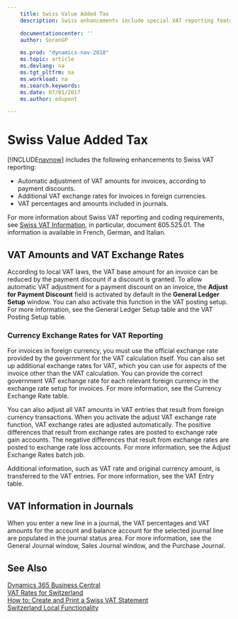 ```yaml
---
    title: Swiss Value Added Tax
    description: Swiss enhancements include special VAT reporting features.

    documentationcenter: ''
    author: SorenGP

    ms.prod: "dynamics-nav-2018"
    ms.topic: article
    ms.devlang: na
    ms.tgt_pltfrm: na
    ms.workload: na
    ms.search.keywords:
    ms.date: 07/01/2017
    ms.author: edupont

---
```

# Swiss Value Added Tax
[!INCLUDE[navnow](../../includes/navnow_md.md)] includes the following enhancements to Swiss VAT reporting:  

- Automatic adjustment of VAT amounts for invoices, according to payment discounts.  
- Additional VAT exchange rates for invoices in foreign currencies.  
- VAT percentages and amounts included in journals.  

For more information about Swiss VAT reporting and coding requirements, see [Swiss VAT Information](https://www.estv.admin.ch/estv/home/value-added-tax/vat-rates-switzerland.html), in particular, document 605.525.01. The information is available in French, German, and Italian.  

## VAT Amounts and VAT Exchange Rates  
According to local VAT laws, the VAT base amount for an invoice can be reduced by the payment discount if a discount is granted. To allow automatic VAT adjustment for a payment discount on an invoice, the **Adjust for Payment Discount** field is activated by default in the **General Ledger Setup** window. You can also activate this function in the VAT posting setup. For more information, see the General Ledger Setup table and the VAT Posting Setup table.  

### Currency Exchange Rates for VAT Reporting  
For invoices in foreign currency, you must use the official exchange rate provided by the government for the VAT calculation itself. You can also set up additional exchange rates for VAT, which you can use for aspects of the invoice other than the VAT calculation. You can provide the correct government VAT exchange rate for each relevant foreign currency in the exchange rate setup for invoices. For more information, see the Currency Exchange Rate table.  

You can also adjust all VAT amounts in VAT entries that result from foreign currency transactions. When you activate the adjust VAT exchange rate function, VAT exchange rates are adjusted automatically. The positive differences that result from exchange rates are posted to exchange rate gain accounts. The negative differences that result from exchange rates are posted to exchange rate loss accounts. For more information, see the Adjust Exchange Rates batch job.  

Additional information, such as VAT rate and original currency amount, is transferred to the VAT entries. For more information, see the VAT Entry table.  

## VAT Information in Journals  
When you enter a new line in a journal, the VAT percentages and VAT amounts for the account and balance account for the selected journal line are populated in the journal status area. For more information, see the General Journal window, Sales Journal window, and the Purchase Journal.  

## See Also
[Dynamics 365 Business Central](https://docs.microsoft.com/dynamics365/business-central/)  
[VAT Rates for Switzerland](vat-rates-for-switzerland.md)   
 [How to: Create and Print a Swiss VAT Statement](how-to-create-and-print-a-swiss-vat-statement.md)   
 [Switzerland Local Functionality](switzerland-local-functionality.md)   

